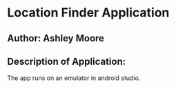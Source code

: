 # Location Finder Application

## Author: Ashley Moore

## Description of Application:

The app runs on an emulator in android studio. 